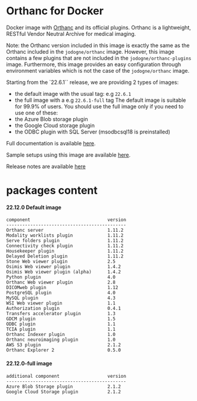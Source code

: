# Orthanc for Docker
Docker image with [Orthanc](https://www.orthanc-server.com/) and its official plugins. Orthanc is a lightweight, RESTful Vendor Neutral Archive for medical imaging.

Note: the Orthanc version included in this image is exactly the same as the Orthanc included in the `jodogne/orthanc` image.  However,
this image contains a few plugins that are not included in the `jodogne/orthanc-plugins` image.  Furthermore,
this image provides an easy configuration through environment variables which is not the case of the `jodogne/orthanc` image.

Starting from the `22.6.1`` release, we are providing 2 types of images:
  - the default image with the usual tag: e.g `22.6.1`
  - the full image with a e.g `22.6.1-full` tag
The default image is suitable for 99.9% of users.
You should use the full image only if you need to use one of these:
  - the Azure Blob storage plugin
  - the Google Cloud storage plugin
  - the ODBC plugin with SQL Server (msodbcsql18 is preinstalled)

Full documentation is available [here](https://book.orthanc-server.com/users/docker-osimis.html).

Sample setups using this image are available [here](https://bitbucket.org/osimis/orthanc-setup-samples/).

Release notes are available [here](https://github.com/orthanc-server/orthanc-builder/blob/master/release-notes-docker-images.txt)


# packages content

#### 22.12.0 Default image
```
component                             version
---------------------------------------------
Orthanc server                        1.11.2
Modality worklists plugin             1.11.2
Serve folders plugin                  1.11.2
Connectivity check plugin             1.11.2
Housekeeper plugin                    1.11.2
Delayed Deletion plugin               1.11.2
Stone Web viewer plugin               2.5
Osimis Web viewer plugin              1.4.2
Osimis Web viewer plugin (alpha)      1.4.2
Python plugin                         4.0
Orthanc Web viewer plugin             2.8
DICOMweb plugin                       1.12
PostgreSQL plugin                     4.0
MySQL plugin                          4.3
WSI Web viewer plugin                 1.1
Authorization plugin                  0.4.1
Transfers accelerator plugin          1.3
GDCM plugin                           1.5
ODBC plugin                           1.1
TCIA plugin                           1.1
Orthanc Indexer plugin                1.0
Orthanc neuroimaging plugin           1.0
AWS S3 plugin                         2.1.2
Orthanc Explorer 2                    0.5.0
```

#### 22.12.0-full image 
```
additional component                  version
---------------------------------------------
Azure Blob Storage plugin             2.1.2
Google Cloud Storage plugin           2.1.2
````
